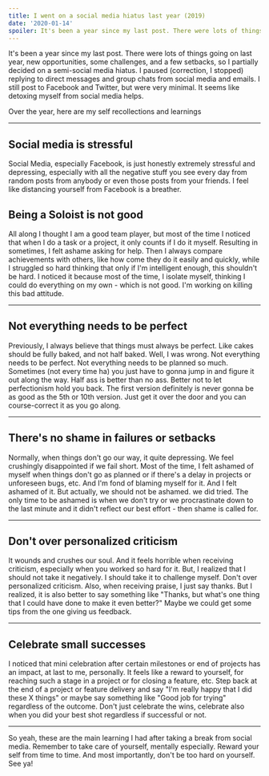 ```yaml
---
title: I went on a social media hiatus last year (2019)
date: '2020-01-14'
spoiler: It's been a year since my last post. There were lots of things going on last year, new opportunities, some challenges and a few setbacks, so I partially decided on a semi social media hiatus. I paused (correction, i stopped) replying to direct messages and group chats from social media and emails. I still post to Facebook and Twitter, but were very minimal. It seems like detoxing myself from social media helps.
---
```


It's been a year since my last post. There were lots of things going on last year, new opportunities, some challenges, and a few setbacks, so I partially decided on a semi-social media hiatus. I paused (correction, I stopped) replying to direct messages and group chats from social media and emails. I still post to Facebook and Twitter, but were very minimal. It seems like detoxing myself from social media helps.

Over the year, here are my self recollections and learnings

---

## Social media is stressful
Social Media, especially Facebook, is just honestly extremely stressful and depressing, especially with all the negative stuff you see every day from random posts from anybody or even those posts from your friends. I feel like distancing yourself from Facebook is a breather.

## Being a Soloist is not good
All along I thought I am a good team player, but most of the time I noticed that when I do a task or a project, it only counts if I do it myself. Resulting in sometimes, I felt ashame asking for help. Then I always compare achievements with others, like how come they do it easily and quickly, while I struggled so hard thinking that only if I'm intelligent enough, this shouldn't be hard. I noticed it because most of the time, I isolate myself, thinking I could do everything on my own - which is not good. I'm working on killing this bad attitude.

---

## Not everything needs to be perfect
Previously, I always believe that things must always be perfect. Like cakes should be fully baked, and not half baked. Well, I was wrong. Not everything needs to be perfect. Not everything needs to be planned so much. Sometimes (not every time ha) you just have to gonna jump in and figure it out along the way. Half ass is better than no ass. Better not to let perfectionism hold you back. The first version definitely is never gonna be as good as the 5th or 10th version. Just get it over the door and you can course-correct it as you go along.

---

## There's no shame in failures or setbacks
Normally, when things don't go our way, it quite depressing. We feel crushingly disappointed if we fail short. Most of the time, I felt ashamed of myself when things don't go as planned or if there's a delay in projects or unforeseen bugs, etc. And I'm fond of blaming myself for it. And I felt ashamed of it. But actually, we should not be ashamed. we did tried. The only time to be ashamed is when we don't try or we procrastinate down to the last minute and it didn't reflect our best effort - then shame is called for.

---

## Don't over personalized criticism
It wounds and crushes our soul. And it feels horrible when receiving criticism, especially when you worked so hard for it. But, I realized that I should not take it negatively. I should take it to challenge myself. Don't over personalized criticism. Also, when receiving praise, I just say thanks. But I realized, it is also better to say something like "Thanks, but what's one thing that I could have done to make it even better?" Maybe we could get some tips from the one giving us feedback.

---

## Celebrate small successes
I noticed that mini celebration after certain milestones or end of projects has an impact, at last to me, personally. It feels like a reward to yourself, for reaching such a stage in a project or for closing a feature, etc. Step back at the end of a project or feature delivery and say "I'm really happy that I did these X things" or maybe say something like "Good job for trying" regardless of the outcome. Don't just celebrate the wins, celebrate also when you did your best shot regardless if successful or not.

---

So yeah, these are the main learning I had after taking a break from social media. Remember to take care of yourself, mentally especially. Reward your self from time to time. And most importantly, don't be too hard on yourself. See ya!
